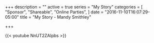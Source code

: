 +++
description = ""
active = true
series = "My Story"
categories = [
  "Sponsor",
  "Shareable", 
 "Online Parties",
]
date = "2016-11-10T16:07:29-05:00"
title = "My Story - Mandy Smithley"

+++

{{< youtube NnUT2ZAIpbs >}}
